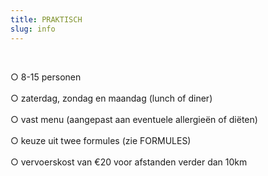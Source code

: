 ```yaml
---
title: PRAKTISCH
slug: info
---
```

</br>

○ 8-15 personen  
</br>
○ zaterdag, zondag en maandag (lunch of diner)   
</br>
○ vast menu (aangepast aan eventuele allergieën of diëten)  
</br>
○ keuze uit twee formules (zie FORMULES)  
</br>
○ vervoerskost van €20 voor afstanden verder dan 10km  

</br>